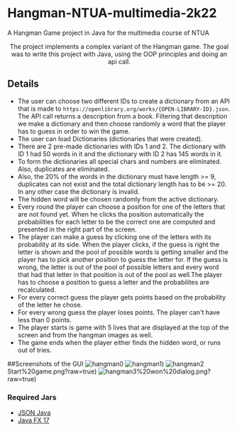 # Hangman-NTUA-multimedia-2k22
A Hangman Game project in Java for the multimedia course of NTUA

<p align = "center"> The project implements a complex variant of the Hangman game. The goal was to write this project with Java, using the OOP principles and doing an api call. </p>



## Details
* The user can choose two different IDs to create a dictionary from an API that is made to ```https://openlibrary.org/works/{OPEN-LIBRARY-ID}.json```. The API call returns a description from a book. Filtering that description we make a dictionary and then choose randomly a word that the player has to guess in order to win the game.
* The user can load Dictionaries (dictionaries that were created).
* There are 2 pre-made dictionaries with IDs 1 and 2. The dictionary with ID 1 had 50 words in it and the dictionary with ID 2 has 145 words in it.  
* To form the dictionaries all special chars and numbers are eliminated. Also, duplicates are eliminated.
* Also, the 20% of the words in the dictionary must have length >= 9, duplicates can not exist and the total dictionary length has to be >= 20. In any other case the dictionary is invalid.
* The hidden word will be chosen randomly from the active dictionary. 
* Every round the player can choose a position for one of the letters that are not found yet. When he clicks tha position automatically the probabilities for each letter to be the correct one are computed and presented in the right part of the screen.
* The player can make a guess by clicking one of the letters with its probability at its side. When the player clicks, if the guess is right the letter is shown and the pool of possible words is getting smaller and the player has to pick another position to guess the letter for. If the guess is wrong, the letter is out of the pool of possible letters and every word that had that letter in that position is out of the pool as well.The player has to choose a position to guess a letter and the probabilites are recalculated.
* For every correct guess the player gets points based on the probability of the letter he chose.
* For every wrong guess the player loses points. The player can't have less than 0 points.
* The player starts is game with 5 lives that are displayed at the top of the screen and from the hangman images as well.
* The game ends when the player either finds the hidden word, or runs out of tries. 

##Screenshots of the GUI
![hangman0](./main/GUI_Screenshots/6)
![hangman1](./main/GUI_Screenshots/9))
![hangman2](https://github.com/SeCre827/Hangman-NTUA-multimedia-2k22/blob/main/GUI_Screenshots/3)Start%20game.png?raw=true)
![hangman3](https://github.com/SeCre827/Hangman-NTUA-multimedia-2k22/blob/main/GUI_Screenshots/7)%20won%20dialog.png?raw=true)


### Required Jars
* [JSON Java](https://github.com/stleary/JSON-java)
* [Java FX 17](https://openjfx.io/openjfx-docs/)

[//]: # (* images notloading in Github)
